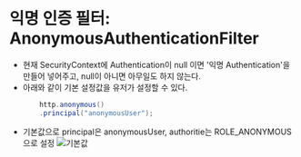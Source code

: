# 익명 인증 필터: AnonymousAuthenticationFilter

- 현재 SecurityContext에 Authentication이 null 이면 '익명 Authentication'을 만들어 넣어주고, null이 아니면 아무일도 하지 않는다.
- 아래와 같이 기본 설정값을 유저가 설정할 수 있다.
    ```java
        http.anonymous()
        .principal("anonymousUser");
    ```
- 기본값으로 principal은 anonymousUser, authoritie는 ROLE_ANONYMOUS 으로 설정
    ![기본값](https://lh3.googleusercontent.com/pw/ACtC-3da_VHV0vCGFPjVPurOdHhUgLF5xgspepd99wonTY8ZaJftO7alW2s6qOGYKdLp4lbnah-dvmrUjZWMSDjBz5MLGW2c4OBPB20iyK077Zxjzq-_aeTrBDzSubGe5Ivm8oFdKSl7BC83Y_Y3sCfar3XlNw=w948-h147-no?authuser=0)